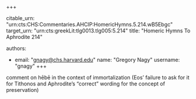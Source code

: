+++


citable_urn: "urn:cts:CHS:Commentaries.AHCIP:HomericHymns.5.214.wB5Ebgc"
target_urn: "urn:cts:greekLit:tlg0013.tlg005:5.214"
title: "Homeric Hymns To Aphrodite 214"

authors:
- email: "gnagy@chs.harvard.edu"
  name: "Gregory Nagy"
  username: "gnagy"
+++

<p>comment on hēbē in the context of immortalization (Eos’ failure to ask for it for Tithonos and Aphrodite’s “correct” wording for the concept of preservation)</p>